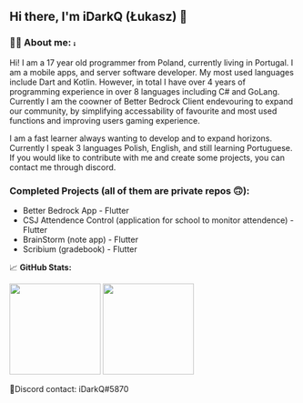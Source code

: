 
## Hi there, I'm iDarkQ (Łukasz) 👋

### 👦🏻 **About me:** <img height="10em" src="https://komarev.com/ghpvc/?username=iDarkQ&label=Profile Views&color=0e75b6&style=plastic)" alt="iDarkQ" />
Hi! I am a 17 year old programmer from Poland, currently living in Portugal. I am a mobile apps, and server software developer. My most used languages include Dart and Kotlin. However, in total I have over 4 years of programming experience in over 8 languages including C# and GoLang. Currently I am the coowner of Better Bedrock Client endevouring to expand our community, by simplifying accessability of favourite and most used functions and improving users gaming experience. 

I am a fast learner always wanting to develop and to expand horizons. Currently I speak 3 languages Polish, English, and still learning Portuguese. If you would like to contribute with me and create some projects, you can contact me through discord.

### Completed Projects (all of them are private repos 🙃):
- Better Bedrock App - Flutter
- CSJ Attendence Control (application for school to monitor attendence) - Flutter
- BrainStorm (note app) - Flutter
- Scribium (gradebook) - Flutter

📈 **GitHub Stats:**

<p>
  <img height="160em" src="https://github-readme-stats-lilac-beta-32.vercel.app/api?username=iDarkQ&show_icons=true&hide_border=true&&count_private=true&theme=transparent" />
  <img height="160em" src="https://github-readme-stats-lilac-beta-32.vercel.app/api/top-langs/?username=iDarkQ&exclude_repo=KNN-Image-Classification&show_icons=true&hide_border=true&layout=donut&langs_count=5&hide=PHP&theme=transparent"/>
</p>

📱Discord contact: iDarkQ#5870
